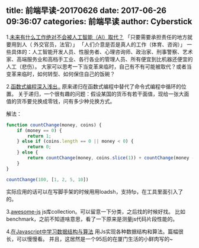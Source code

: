 title: 前端早读-20170626
date: 2017-06-26 09:36:07
categories: 前端早读
author: Cyberstick
---
1.[未来有什么工作绝对不会被人工智能（AI）取代？](https://www.zhihu.com/question/41253586?sort=created)
「只要需要承担责任的地方就要用到人（ 外交官员，法官）」
「人们介意是否是真人的工作（体育、咨询）」
一些具体的：人工智能开发人员、性服务者、心理咨询师、政治家、刑事警察、艺术家、高端服务业和高档手工业、各行各业的管理人员、所有便宜到比机器还便宜的人工（悲伤）。
大家可以思考一下当变革来临时，自己有不有可能被取代？或者当变革来临时，如何转型、如何保住自己的饭碗？


2.[函数式编程深入浅出..](https://www.zhihu.com/question/28292740/answer/40336090)
原来递归在函数式编程中替代了命令式编程中循环的位置。
关于递归，一个很有趣的问题：假设某国的货币有若干面值，现给一张大面值的货币要兑换成零钱，问有多少种兑换方式。

解法：
```javascript
function countChange(money, coins) {
    if (money == 0) {
        return 1;
    } else if (coins.length == 0 || money < 0) {
        return 0;
    } else {
        return countChange(money, coins.slice(1)) + countChange(money - coins[0], coins)
    }
}

countChange(100, [1, 2, 5, 10])
```
实际应用的话可以在写脚手架的时候用用loadsh，支持fp，在工具里面引入了的。


3.[awesome-js](https://github.com/sorrycc/awesome-javascript#toc18)
js库collection。可以留意一下分类，之后找的时候好找。
比如benchmark，之前不知道啥意思，看了一下原来是测量js代码片段性能的。

4.[在Javascript中学习数据结构与算法](https://juejin.im/post/594dfe795188250d725a220a)
用Js实现各种数据结构和算法。篇幅很长，可以慢慢看。
并且，这居然是一个95后的在厦门生活的小鲜肉写的~
